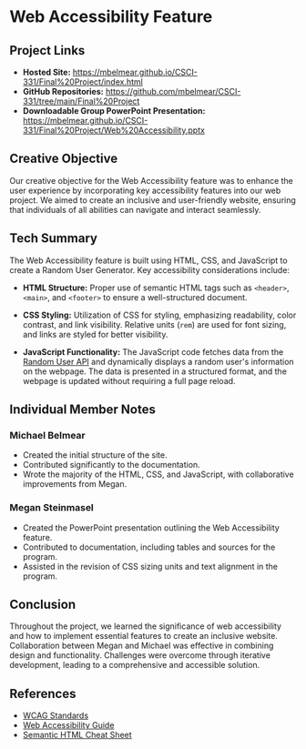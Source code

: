 # Web Accessibility Feature

## Project Links

- **Hosted Site:** https://mbelmear.github.io/CSCI-331/Final%20Project/index.html
- **GitHub Repositories:** https://github.com/mbelmear/CSCI-331/tree/main/Final%20Project
- **Downloadable Group PowerPoint Presentation:** https://mbelmear.github.io/CSCI-331/Final%20Project/Web%20Accessibility.pptx

## Creative Objective

Our creative objective for the Web Accessibility feature was to enhance the user experience by incorporating key accessibility features into our web project. We aimed to create an inclusive and user-friendly website, ensuring that individuals of all abilities can navigate and interact seamlessly.

## Tech Summary

The Web Accessibility feature is built using HTML, CSS, and JavaScript to create a Random User Generator. Key accessibility considerations include:

- **HTML Structure:** Proper use of semantic HTML tags such as `<header>`, `<main>`, and `<footer>` to ensure a well-structured document.
  
- **CSS Styling:** Utilization of CSS for styling, emphasizing readability, color contrast, and link visibility. Relative units (`rem`) are used for font sizing, and links are styled for better visibility.

- **JavaScript Functionality:** The JavaScript code fetches data from the [Random User API](https://randomuser.me) and dynamically displays a random user's information on the webpage. The data is presented in a structured format, and the webpage is updated without requiring a full page reload.

## Individual Member Notes

### Michael Belmear
- Created the initial structure of the site.
- Contributed significantly to the documentation.
- Wrote the majority of the HTML, CSS, and JavaScript, with collaborative improvements from Megan.

### Megan Steinmasel
- Created the PowerPoint presentation outlining the Web Accessibility feature.
- Contributed to documentation, including tables and sources for the program.
- Assisted in the revision of CSS sizing units and text alignment in the program.

## Conclusion

Throughout the project, we learned the significance of web accessibility and how to implement essential features to create an inclusive website. Collaboration between Megan and Michael was effective in combining design and functionality. Challenges were overcome through iterative development, leading to a comprehensive and accessible solution.

## References

- [WCAG Standards](https://www.w3.org/WAI/standards-guidelines/wcag/)
- [Web Accessibility Guide](https://blog.hubspot.com/website/web-accessibility)
- [Semantic HTML Cheat Sheet](https://medium.com/@ericapantojacs/semantic-html-cheat-sheet-9194768368bb)
